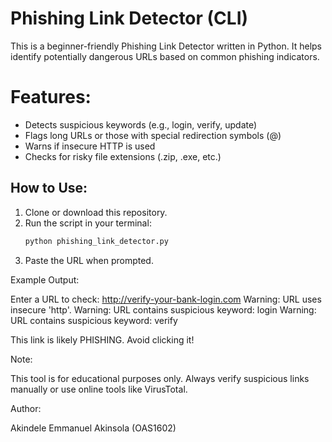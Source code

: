 # Phishing Link Detector (CLI)

This is a beginner-friendly Phishing Link Detector written in Python. It helps identify potentially dangerous URLs based on common phishing indicators.

# Features:
- Detects suspicious keywords (e.g., login, verify, update)
- Flags long URLs or those with special redirection symbols (@)
- Warns if insecure HTTP is used
- Checks for risky file extensions (.zip, .exe, etc.)

## How to Use:
1. Clone or download this repository.
2. Run the script in your terminal:
   ```bash
   python phishing_link_detector.py

3. Paste the URL when prompted.



Example Output:

Enter a URL to check: http://verify-your-bank-login.com
Warning: URL uses insecure 'http'.
Warning: URL contains suspicious keyword: login
Warning: URL contains suspicious keyword: verify

This link is likely PHISHING. Avoid clicking it!

Note:

This tool is for educational purposes only. Always verify suspicious links manually or use online tools like VirusTotal.

Author:

Akindele Emmanuel Akinsola (OAS1602)

